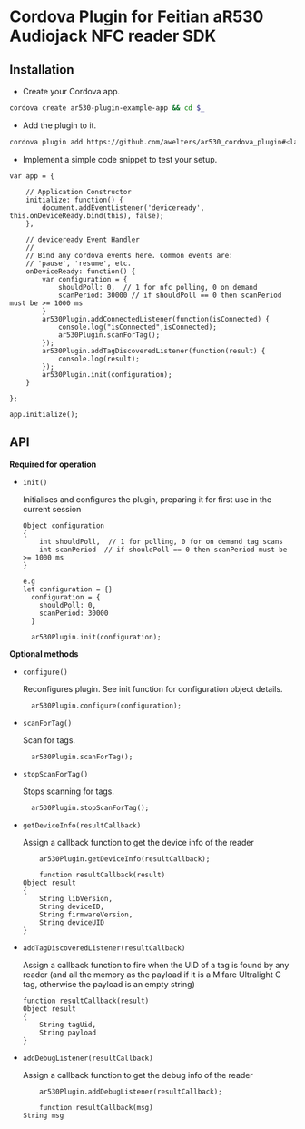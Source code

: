 # Cordova Plugin for Feitian aR530 Audiojack NFC reader SDK

## Installation

- Create your Cordova app.

```bash
cordova create ar530-plugin-example-app && cd $_
```

- Add the plugin to it.

```bash
cordova plugin add https://github.com/awelters/ar530_cordova_plugin#<latest-commit-code>
```

- Implement a simple code snippet to test your setup.

```
var app = {

    // Application Constructor
    initialize: function() {
        document.addEventListener('deviceready', this.onDeviceReady.bind(this), false);
    },

    // deviceready Event Handler
    //
    // Bind any cordova events here. Common events are:
    // 'pause', 'resume', etc.
    onDeviceReady: function() {
        var configuration = {
            shouldPoll: 0,  // 1 for nfc polling, 0 on demand
            scanPeriod: 30000 // if shouldPoll == 0 then scanPeriod must be >= 1000 ms
        }
        ar530Plugin.addConnectedListener(function(isConnected) {
            console.log("isConnected",isConnected);
            ar530Plugin.scanForTag();
        });
        ar530Plugin.addTagDiscoveredListener(function(result) {
            console.log(result);
        });
        ar530Plugin.init(configuration);
    }

};

app.initialize();
```

## API

**Required for operation**

* `init()`

	Initialises and configures the plugin, preparing it for first use in the current session

    ```
    Object configuration
    {
        int shouldPoll,  // 1 for polling, 0 for on demand tag scans
        int scanPeriod  // if shouldPoll == 0 then scanPeriod must be >= 1000 ms
    }

    e.g
    let configuration = {}
      configuration = {
        shouldPoll: 0,
        scanPeriod: 30000
      }

      ar530Plugin.init(configuration);
    ```

**Optional methods**

* `configure()`

	Reconfigures plugin.  See init function for configuration object details.

	```
      ar530Plugin.configure(configuration);
	```

* `scanForTag()`

	Scan for tags.

	```
      ar530Plugin.scanForTag();
	```
	
* `stopScanForTag()`

	Stops scanning for tags.

	```
      ar530Plugin.stopScanForTag();
	```

* `getDeviceInfo(resultCallback)`

	Assign a callback function to get the device info of the reader

	```
      	ar530Plugin.getDeviceInfo(resultCallback);
      
      	function resultCallback(result)
	Object result
	{
		String libVersion,
		String deviceID,
		String firmwareVersion,
		String deviceUID
	}
	```

* `addTagDiscoveredListener(resultCallback)`

	Assign a callback function to fire when the UID of a tag is found by any reader (and all the memory as the payload if it is a Mifare Ultralight C tag, otherwise the payload is an empty string)

	```
	function resultCallback(result)
	Object result
	{
		String tagUid,
		String payload
	}
	```

* `addDebugListener(resultCallback)`

	Assign a callback function to get the debug info of the reader

	```
      	ar530Plugin.addDebugListener(resultCallback);
      
      	function resultCallback(msg)
	String msg
	```
